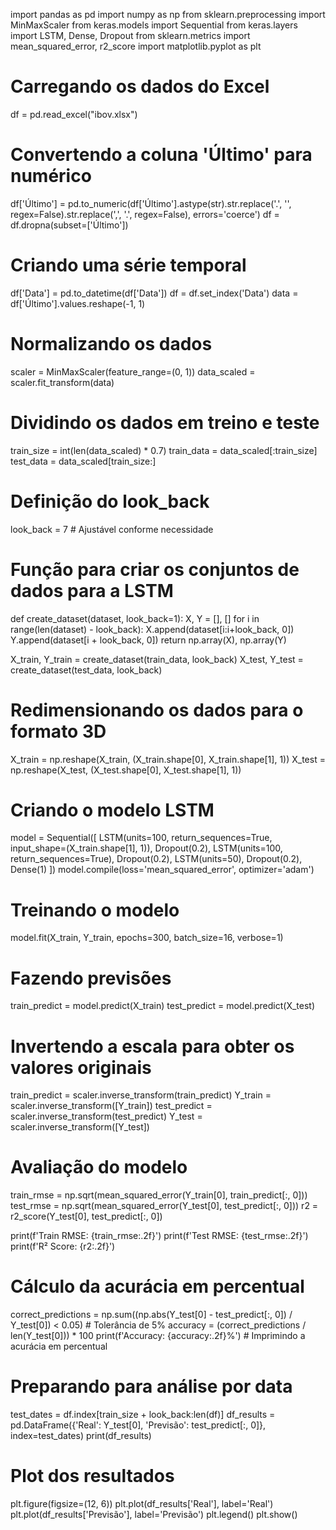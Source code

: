 import pandas as pd
import numpy as np
from sklearn.preprocessing import MinMaxScaler
from keras.models import Sequential
from keras.layers import LSTM, Dense, Dropout
from sklearn.metrics import mean_squared_error, r2_score
import matplotlib.pyplot as plt

# Carregando os dados do Excel
df = pd.read_excel("ibov.xlsx")

# Convertendo a coluna 'Último' para numérico
df['Último'] = pd.to_numeric(df['Último'].astype(str).str.replace('.', '', regex=False).str.replace(',', '.', regex=False), errors='coerce')
df = df.dropna(subset=['Último'])

# Criando uma série temporal
df['Data'] = pd.to_datetime(df['Data'])
df = df.set_index('Data')
data = df['Último'].values.reshape(-1, 1)

# Normalizando os dados
scaler = MinMaxScaler(feature_range=(0, 1))
data_scaled = scaler.fit_transform(data)

# Dividindo os dados em treino e teste
train_size = int(len(data_scaled) * 0.7)
train_data = data_scaled[:train_size]
test_data = data_scaled[train_size:]

# Definição do look_back
look_back = 7  # Ajustável conforme necessidade

# Função para criar os conjuntos de dados para a LSTM
def create_dataset(dataset, look_back=1):
    X, Y = [], []
    for i in range(len(dataset) - look_back):
        X.append(dataset[i:i+look_back, 0])
        Y.append(dataset[i + look_back, 0])
    return np.array(X), np.array(Y)

X_train, Y_train = create_dataset(train_data, look_back)
X_test, Y_test = create_dataset(test_data, look_back)

# Redimensionando os dados para o formato 3D
X_train = np.reshape(X_train, (X_train.shape[0], X_train.shape[1], 1))
X_test = np.reshape(X_test, (X_test.shape[0], X_test.shape[1], 1))

# Criando o modelo LSTM
model = Sequential([
    LSTM(units=100, return_sequences=True, input_shape=(X_train.shape[1], 1)),
    Dropout(0.2),
    LSTM(units=100, return_sequences=True),
    Dropout(0.2),
    LSTM(units=50),
    Dropout(0.2),
    Dense(1)
])
model.compile(loss='mean_squared_error', optimizer='adam')

# Treinando o modelo
model.fit(X_train, Y_train, epochs=300, batch_size=16, verbose=1)

# Fazendo previsões
train_predict = model.predict(X_train)
test_predict = model.predict(X_test)

# Invertendo a escala para obter os valores originais
train_predict = scaler.inverse_transform(train_predict)
Y_train = scaler.inverse_transform([Y_train])
test_predict = scaler.inverse_transform(test_predict)
Y_test = scaler.inverse_transform([Y_test])

# Avaliação do modelo
train_rmse = np.sqrt(mean_squared_error(Y_train[0], train_predict[:, 0]))
test_rmse = np.sqrt(mean_squared_error(Y_test[0], test_predict[:, 0]))
r2 = r2_score(Y_test[0], test_predict[:, 0])

print(f'Train RMSE: {train_rmse:.2f}')
print(f'Test RMSE: {test_rmse:.2f}')
print(f'R² Score: {r2:.2f}')

# Cálculo da acurácia em percentual
correct_predictions = np.sum((np.abs(Y_test[0] - test_predict[:, 0]) / Y_test[0]) < 0.05)  # Tolerância de 5%
accuracy = (correct_predictions / len(Y_test[0])) * 100
print(f'Accuracy: {accuracy:.2f}%')  # Imprimindo a acurácia em percentual

# Preparando para análise por data
test_dates = df.index[train_size + look_back:len(df)]
df_results = pd.DataFrame({'Real': Y_test[0], 'Previsão': test_predict[:, 0]}, index=test_dates)
print(df_results)

# Plot dos resultados
plt.figure(figsize=(12, 6))
plt.plot(df_results['Real'], label='Real')
plt.plot(df_results['Previsão'], label='Previsão')
plt.legend()
plt.show()
